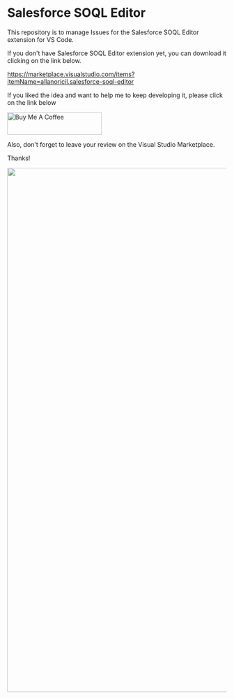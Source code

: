 # Salesforce SOQL Editor

This repository is to manage Issues for the Salesforce SOQL Editor extension for VS Code.

If you don't have Salesforce SOQL Editor extension yet, you can download it clicking on the link below.

https://marketplace.visualstudio.com/items?itemName=allanoricil.salesforce-soql-editor

If you liked the idea and want to help me to keep developing it, please click on the link below

<a href="https://www.buymeacoffee.com/allanoricil" target="_blank"><img src="https://cdn.buymeacoffee.com/buttons/default-orange.png" alt="Buy Me A Coffee" style="height: 51px !important;width: 217px !important;" ></a>

Also, don't forget to leave your review on the Visual Studio Marketplace.

Thanks!

<img src="https://drive.google.com/uc?id=1NwUzkAQ2x_LHk2ecIMlK9aNxz1bYAko-" width="1200px"></img>
